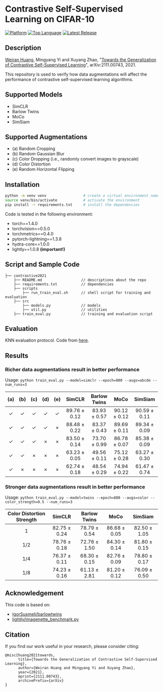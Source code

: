 # Contrastive Self-Supervised Learning on CIFAR-10

    
[![Platform](https://img.shields.io/badge/platform-pytorch-blue)](https://pytorch.org/get-started/locally/)
[![Top Language](https://img.shields.io/github/languages/top/huang-research-group/contrastive2021)](https://github.com/huang-research-group/contrastive2021/search?l=python)
[![Latest Release](https://img.shields.io/github/v/release/huang-research-group/contrastive2021)](https://github.com/huang-research-group/contrastive2021/releases)

## Description

[Weiran Huang](https://www.weiranhuang.com), Mingyang Yi and Xuyang Zhao, "[Towards the Generalization of Contrastive Self-Supervised Learning](https://arxiv.org/abs/2111.00743)", arXiv:2111.00743, 2021.

This repository is used to verify how data augmentations will affect the performance of contrastive self-supervised learning algorithms.

## Supported Models

- SimCLR
- Barlow Twins
- MoCo
- SimSiam

## Supported Augmentations

- (a) Random Cropping
- (b) Random Gaussian Blur
- (c) Color Dropping (i.e., randomly convert images to grayscale)
- (d) Color Distortion
- (e) Random Horizontal Flipping

## Installation
```bash
python -m venv venv                 # create a virtual environment named venv
source venv/bin/activate            # activate the environment
pip install -r requirements.txt     # install the dependencies
```

Code is tested in the following environment:
- torch==1.4.0
- torchvision==0.5.0
- torchmetrics==0.4.0
- pytorch-lightning==1.3.8
- hydra-core==1.0.0
- lightly==1.0.8 **(important!)**

## Script and Sample Code

```console
├── contrastive2021
    ├── README.md                  // descriptions about the repo
    ├── requirements.txt           // dependencies
    ├── scripts
        ├── run_train_eval.sh      // shell script for training and evaluation
    ├── src
        ├── models.py              // models
        ├── util.py                // utilities
    ├── train_eval.py              // training and evaluation script
```

## Evaluation
KNN evaluation protocol. Code from [here](https://colab.research.google.com/github/facebookresearch/moco/blob/colab-notebook/colab/moco_cifar10_demo.ipynb).

## Results

### Richer data augmentations result in better performance

Usage: `python train_eval.py --model=simclr --epoch=800 --augs=abcde --num_runs=3`

| (a)  | (b)  | (c)  | (d)  | (e)  |    SimCLR    | Barlow Twins |     MoCo     |    SimSiam   |
| :--: | :--: | :--: | :--: | :--: | :----------: | :----------: | :----------: | :----------: |
|  ✓   |  ✓   |  ✓   |  ✓   |  ✓   | 89.76 ± 0.12 | 83.93 ± 0.57 | 90.12 ± 0.12 | 90.59 ± 0.11 |
|  ✓   |  ✓   |  ✓   |  ✓   |  ×   | 88.48 ± 0.22 | 83.37 ± 0.43 | 89.69 ± 0.11 | 89.34 ± 0.09 |
|  ✓   |  ✓   |  ✓   |  ×   |  ×   | 83.50 ± 0.14 | 73.70 ± 0.99 | 86.78 ± 0.07 | 85.38 ± 0.09 |
|  ✓   |  ✓   |  ×   |  ×   |  ×   | 63.23 ± 0.05 | 49.56 ± 0.11 | 75.12 ± 0.28 | 63.27 ± 0.30 |
|  ✓   |  ×   |  ×   |  ×   |  ×   | 62.74 ± 0.18 | 48.54 ± 0.29 | 74.94 ± 0.22 | 61.47 ± 0.74 |

### Stronger data augmentations result in better performance

Usage: `python train_eval.py --model=twins --epoch=800 --augs=color --color_strength=0.5 --num_runs=3`

| Color Distortion Strength |    SimCLR    | Barlow Twins |     MoCo     |    SimSiam   |
| :-----------------------: | :----------: | :----------: | :----------: | :----------: |
|             1             | 82.75 ± 0.24 | 78.79 ± 0.54 | 86.68 ± 0.05 | 82.50 ± 1.05 |
|            1/2            | 78.76 ± 0.18 | 72.76 ± 1.50 | 84.30 ± 0.14 | 81.80 ± 0.15 |
|            1/4            | 76.37 ± 0.11 | 68.30 ± 0.15 | 82.76 ± 0.09 | 78.80 ± 0.17 |
|            1/8            | 74.23 ± 0.16 | 61.13 ± 2.81 | 81.20 ± 0.12 | 76.09 ± 0.50 |


## Acknowledgement

This code is based on:

- [IgorSusmelj/barlowtwins](https://github.com/IgorSusmelj/barlowtwins)
- [lightly/imagenette_benchmark.py](https://github.com/lightly-ai/lightly/blob/v1.1.19/docs/source/getting_started/benchmarks/imagenette_benchmark.py)

## Citation

If you find our work useful in your research, please consider citing:

```
@misc{huang2021towards,
      title={Towards the Generalization of Contrastive Self-Supervised Learning}, 
      author={Weiran Huang and Mingyang Yi and Xuyang Zhao},
      year={2021},
      eprint={2111.00743},
      archivePrefix={arXiv}
}
```
